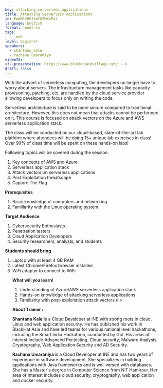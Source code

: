 ```yaml
---
key: attacking_serverless_applications
title: Attacking Serverless Applications
id: PmoMEVHO3imfUIMXsPai
language: English
format: hands-on
tags:
  - _web
level: beginner
speakers:
  - shantanu_kale
  - rachana_umaraniya
videoId: 
<!--presentation: https://www.blockchainvillage.net/ -->
draft: false
---
```


<!-- <a align="center" class="btn primary" target="_blank" rel="noopener" href="https://forms.gle/bWiRtq9K5tc5X9rh6">Register</a> -->

With the advent of serverless computing, the developers no longer have to worry about servers. The infrastructure management tasks like capacity provisioning, patching, etc. are handled by the cloud service provider allowing developers to focus only on writing the code.

Serverless architecture is said to be more secure compared to traditional architecture. However, this does not mean that attacks cannot be performed on it. This course is focused on attack vectors on the Azure and AWS serverless application stack. 

The class will be conducted on our cloud-based, state-of-the-art lab platform where attendees will be doing 15+ unique lab exercises in class! Over 90% of class time will be spent on these hands-on labs!

Following topics will be covered during the session:
<ol>
    <li>Key concepts of AWS and Azure</li>
    <li>Serverless application stack </li>
    <li>Attack vectors on serverless applications</li>
    <li>Post Exploitation threatscape</li>
    <li>Capture The Flag</li>
</ol>

**Prerequisites**
<ol>
<li>Basic knowledge of computers and networking</li>
<li>Familiarity with the Linux operating system</li>
</ol>

**Target Audience**
<ol>
  <li>Cybersecurity Enthusiasts</li>
  <li>Penetration testers</li>
  <li>Cloud Application Developers</li>
  <li>Security researchers, analysts, and students</li>
</ol>

**Students should bring**
<ol>
  <li>Laptop with at least 4 GB RAM</li>
  <li>Latest Chrome/Firefox browser installed</li>
  <li>WiFi adaptor to connect to WiFi</li>


**What will you learn!**
<ol>
<li>Understanding of  Azure/AWS serverless application stack</li>
<li>Hands-on knowledge of attacking serverless applications</li>
<li>Familiarity with post-exploitation attack vectors./li>
</ol>


**About Trainer :**

**Shantanu Kale** is a Cloud Developer at INE with strong roots in cloud, Linux and web application security. He has published his work in BlackHat Asia and have led teams for various national level hackathons, including the Smart India Hackathon, conducted by GoI. His areas of interest include Advanced Pentesting, Cloud security, Malware Analysis, Cryptography, Web Application Security and AD Security.

**Rachana Umaraniya** is a Cloud Developer at INE and has two years of experience in software development. She specializes in building applications with Java frameworks and is well versed with databases. She has a Master's degree in Computer Science from NIT Hamirpur. Her area of interest includes cloud security, cryptography, web application and docker security.
<!--
<a align="center" class="btn primary" target="_blank" rel="noopener" href="https://docs.google.com/forms/d/1l0JWU9j-t_i0xJDF6NK7SPQoevcGx_ijkmsMoyvmxPk">Register</a>
-->

